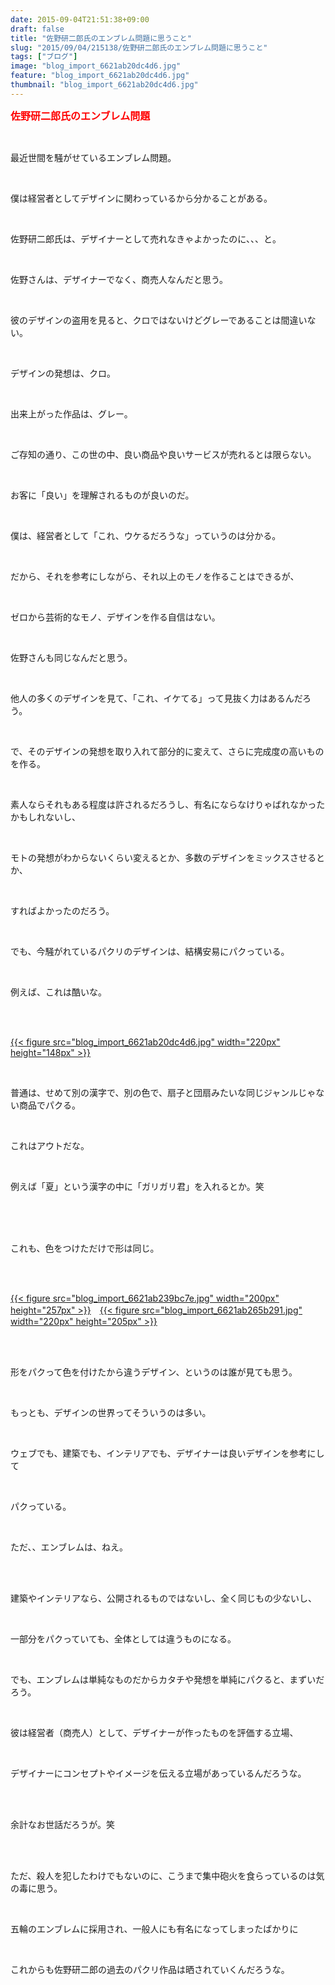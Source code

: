 ```yaml
---
date: 2015-09-04T21:51:38+09:00
draft: false
title: "佐野研二郎氏のエンブレム問題に思うこと"
slug: "2015/09/04/215138/佐野研二郎氏のエンブレム問題に思うこと"
tags: ["ブログ"]
image: "blog_import_6621ab20dc4d6.jpg"
feature: "blog_import_6621ab20dc4d6.jpg"
thumbnail: "blog_import_6621ab20dc4d6.jpg"
---
```

<p><font color="#ff0000" size="3"><strong>佐野研二郎氏のエンブレム問題</strong></font></p><br/><p>最近世間を騒がせているエンブレム問題。</p><br/><p>僕は経営者としてデザインに関わっているから分かることがある。</p><br/><p>佐野研二郎氏は、デザイナーとして売れなきゃよかったのに、、、と。</p><br/><p>佐野さんは、デザイナーでなく、商売人なんだと思う。</p><br/><p>彼のデザインの盗用を見ると、クロではないけどグレーであることは間違いない。</p><br/><p>デザインの発想は、クロ。</p><br/><p>出来上がった作品は、グレー。</p><br/><p>ご存知の通り、この世の中、良い商品や良いサービスが売れるとは限らない。</p><br/><p>お客に「良い」を理解されるものが良いのだ。</p><br/><p>僕は、経営者として「これ、ウケるだろうな」っていうのは分かる。</p><br/><p>だから、それを参考にしながら、それ以上のモノを作ることはできるが、</p><br/><p>ゼロから芸術的なモノ、デザインを作る自信はない。</p><br/><p>佐野さんも同じなんだと思う。</p><br/><p>他人の多くのデザインを見て、「これ、イケてる」って見抜く力はあるんだろう。</p><br/><p>で、そのデザインの発想を取り入れて部分的に変えて、さらに完成度の高いものを作る。</p><br/><p>素人ならそれもある程度は許されるだろうし、有名にならなけりゃばれなかったかもしれないし、</p><br/><p>モトの発想がわからないくらい変えるとか、多数のデザインをミックスさせるとか、</p><br/><p>すればよかったのだろう。</p><br/><p>でも、今騒がれているパクリのデザインは、結構安易にパクっている。</p><br/><p>例えば、これは酷いな。</p><br/><p><br/><a href="blog_import_6621ab221c57b.jpg">{{< figure src="blog_import_6621ab20dc4d6.jpg" width="220px" height="148px" >}}</a><br/></p><br/><p>普通は、せめて別の漢字で、別の色で、扇子と団扇みたいな同じジャンルじゃない商品でパクる。</p><br/><p>これはアウトだな。</p><br/><p>例えば「夏」という漢字の中に「ガリガリ君」を入れるとか。笑</p><br/><br/><br/><p>これも、色をつけただけで形は同じ。</p><br/><p><br/><a href="blog_import_6621ab24cb9d4.jpg">{{< figure src="blog_import_6621ab239bc7e.jpg" width="200px" height="257px" >}}</a>　<a href="blog_import_6621ab2794eaa.jpg">{{< figure src="blog_import_6621ab265b291.jpg" width="220px" height="205px" >}}</a><br/></p><br/><br/><p>形をパクって色を付けたから違うデザイン、というのは誰が見ても思う。</p><br/><p>もっとも、デザインの世界ってそういうのは多い。</p><br/><p>ウェブでも、建築でも、インテリアでも、デザイナーは良いデザインを参考にして</p><br/><p>パクっている。</p><br/><p>ただ、、エンブレムは、ねえ。</p><br/><br/><p>建築やインテリアなら、公開されるものではないし、全く同じもの少ないし、</p><br/><p>一部分をパクっていても、全体としては違うものになる。</p><br/><p>でも、エンブレムは単純なものだからカタチや発想を単純にパクると、まずいだろう。</p><br/><p>彼は経営者（商売人）として、デザイナーが作ったものを評価する立場、</p><br/><p>デザイナーにコンセプトやイメージを伝える立場があっているんだろうな。</p><br/><br/><p>余計なお世話だろうが。笑</p><br/><br/><p>ただ、殺人を犯したわけでもないのに、こうまで集中砲火を食らっているのは気の毒に思う。</p><br/><p>五輪のエンブレムに採用され、一般人にも有名になってしまったばかりに</p><br/><p>これからも佐野研二郎の過去のパクリ作品は晒されていくんだろうな。</p><br/><br/><br/><br/><br/><br/><br/><br/>

